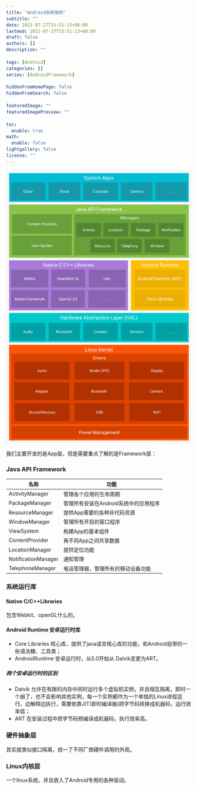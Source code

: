 ```yaml
---
title: "Android系统架构"
subtitle: ""
date: 2021-07-27T13:51:13+08:00
lastmod: 2021-07-27T13:51:13+08:00
draft: false
authors: []
description: ""

tags: [Android]
categories: []
series: [AndroidFramework]

hiddenFromHomePage: false
hiddenFromSearch: false

featuredImage: ""
featuredImagePreview: ""

toc:
  enable: true
math:
  enable: false
lightgallery: false
license: ""
---
```


<!--more-->

![Android系统架构图](AndroidSystem.png)

我们主要开发的是App层，但是需要重点了解的是Framework层：

### Java API Framework

| 名称                | 功能                                  |
| ------------------- | ------------------------------------- |
| ActivityManager     | 管理各个应用的生命周期                |
| PackageManager      | 管理所有安装在Android系统中的应用程序 |
| ResourceManager     | 提供App需要的各种非代码资源           |
| WindowManager       | 管理所有开启的窗口程序                |
| ViewSystem          | 构建App的基本组件                     |
| ContentProvider     | 再不同App之间共享数据                 |
| LocationManager     | 提供定位功能                          |
| NotificationManager | 通知管理                              |
| TelephoneManager    | 电话管理器，管理所有的移动设备功能    |

### 系统运行库

#### Native C/C++Libraries

包含Webkit、openGL什么的。

#### Android Runtime 安卓运行时库

- Core Libraries 核心库，提供了java语言核心库的功能，和Android自带的一些语法糖、工具类；
- AndroidRuntime 安卓运行时，从5.0开始从 Dalvik变更为ART。

##### 两个安卓运行时的区别

- Dalvik 允许在有限的内存中同时运行多个虚拟机实例，并且相互隔离，即时一个崩了，也不会影响其他实例，每一个实例都作为一个单独的Linux进程运行。边解释边执行，需要依靠JIT(即时编译器)把字节码转换成机器码，运行效率低；
- ART 在安装过程中把字节码预编译成机器码，执行效率高。

### 硬件抽象层

其实就类似接口隔离，统一了不同厂商硬件调用的外观。

### Linux内核层

一个linux系统，并且嵌入了Android专用的各种驱动。

